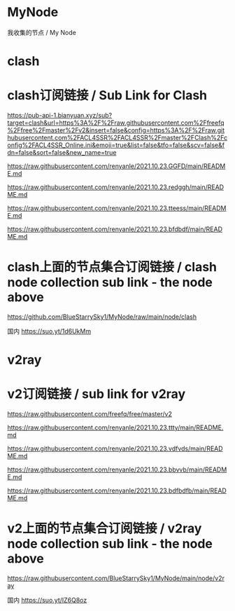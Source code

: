 # MyNode
我收集的节点 / My Node 

# clash

# clash订阅链接 / Sub Link for Clash
https://pub-api-1.bianyuan.xyz/sub?target=clash&url=https%3A%2F%2Fraw.githubusercontent.com%2Ffreefq%2Ffree%2Fmaster%2Fv2&insert=false&config=https%3A%2F%2Fraw.githubusercontent.com%2FACL4SSR%2FACL4SSR%2Fmaster%2FClash%2Fconfig%2FACL4SSR_Online.ini&emoji=true&list=false&tfo=false&scv=false&fdn=false&sort=false&new_name=true

https://raw.githubusercontent.com/renyanle/2021.10.23.GGFD/main/README.md

https://raw.githubusercontent.com/renyanle/2021.10.23.redggh/main/README.md

https://raw.githubusercontent.com/renyanle/2021.10.23.tteess/main/README.md

https://raw.githubusercontent.com/renyanle/2021.10.23.bfdbdf/main/README.md

# clash上面的节点集合订阅链接 / clash node collection sub link - the node above
https://github.com/BlueStarrySky1/MyNode/raw/main/node/clash

国内
https://suo.yt/1d6UkMm

# v2ray

# v2订阅链接 / sub link for v2ray
https://raw.githubusercontent.com/freefq/free/master/v2

https://raw.githubusercontent.com/renyanle/2021.10.23.ttty/main/README.md

https://raw.githubusercontent.com/renyanle/2021.10.23.vdfvds/main/README.md

https://raw.githubusercontent.com/renyanle/2021.10.23.bbvvb/main/README.md

https://raw.githubusercontent.com/renyanle/2021.10.23.bdfbdfb/main/README.md

# v2上面的节点集合订阅链接 / v2ray node collection sub link - the node above
https://raw.githubusercontent.com/BlueStarrySky1/MyNode/main/node/v2ray

国内
https://suo.yt/IZ6Q8oz
